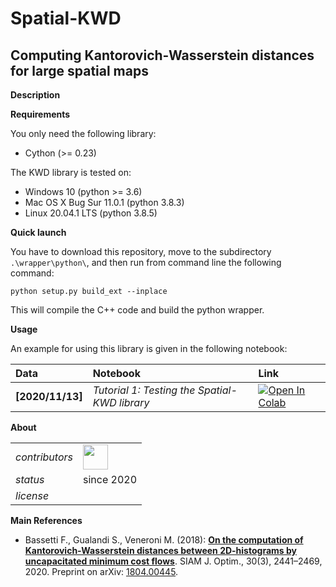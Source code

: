 Spatial-KWD
===========

Computing Kantorovich-Wasserstein distances for large spatial maps
---

**<a name="Description"></a>Description**

**<a name="Requirements"></a>Requirements**

You only need the following library:

* Cython (>= 0.23)

The KWD library is tested on:

* Windows 10 (python >= 3.6)
* Mac OS X Bug Sur 11.0.1 (python 3.8.3)
* Linux 20.04.1 LTS (python 3.8.5)

**<a name="Quick-launch"></a>Quick launch**

You have to download this repository, move to the subdirectory `.\wrapper\python\`, and then run from command line the following command:

```
python setup.py build_ext --inplace
```

This will compile the C++ code and build the python wrapper.

**<a name="Usage"></a>Usage**

An example for using this library is given in the following notebook:

| Data | Notebook | Link |
|:-|:-|:-|
|**[2020/11/13]**|*Tutorial 1: Testing the Spatial-KWD library*|[![Open In Colab](https://colab.research.google.com/assets/colab-badge.svg)](https://colab.research.google.com/github/eurostat/Spatial-KWD/blob/main/notebooks/Spatial_KWD_Tutorial_1.ipynb)|

**<a name="About"></a>About**

<table align="center">
    <tr> <td align="left"><i>contributors</i></td> 
    <td align="left" valign="middle">
<a href="https://github.com/stegua"><img src="https://github.com/stegua.png" width="40"></a>
</td>  </tr> 
    <!-- <tr> <td align="left"><i>version</i></td> <td align="left"> </td> </tr> -->
    <tr> <td align="left"><i>status</i></td> <td align="left">since 2020</td> </tr> 
    <tr> <td align="left"><i>license</i></td> <td align="left"><!-- <a href="https://joinup.ec.europa.eu/sites/default/files/custom-page/attachment/2020-03/EUPL-1.2%20EN.txt">EUPL</a>--> <i></i></td> </tr> 
</table>

**<a name="References"></a>Main References** 

* Bassetti F., Gualandi S., Veneroni M. (2018): [**On the computation of Kantorovich-Wasserstein distances between 2D-histograms by uncapacitated minimum cost flows**](https://epubs.siam.org/doi/abs/10.1137/19M1261195). SIAM J. Optim., 30(3), 2441–2469, 2020. Preprint on arXiv: [1804.00445](https://arxiv.org/abs/1804.00445).
